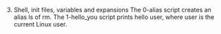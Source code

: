 3. Shell, init files, variables and expansions
The 0-alias script creates an alias ls of rm.
The 1-hello_you script prints hello user, where user is the current Linux user.

